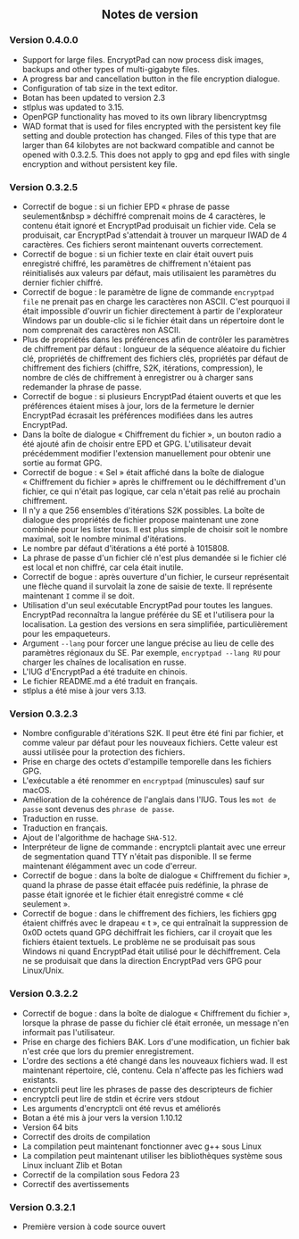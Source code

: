 <style type="text/css">
h2
{
    text-align: center;
}
</style>
## Notes de version ##

### Version 0.4.0.0

* Support for large files. EncryptPad can now process disk images, backups and other types of multi-gigabyte files.
* A progress bar and cancellation button in the file encryption dialogue.
* Configuration of tab size in the text editor.
* Botan has been updated to version 2.3
* stlplus was updated to 3.15.
* OpenPGP functionality has moved to its own library libencryptmsg
* WAD format that is used for files encrypted with the persistent key file setting and double protection has changed. Files of this type that are larger than 64 kilobytes are not backward compatible and cannot be opened with 0.3.2.5. This does not apply to gpg and epd files with single encryption and without persistent key file.

### Version 0.3.2.5

* Correctif de bogue : si un fichier EPD «&nbsp;phrase de passe seulement&nbsp&nbsp;» déchiffré comprenait moins de 4 caractères, le contenu était ignoré et EncryptPad produisait un fichier vide. Cela se produisait, car EncryptPad  s'attendait à trouver un marqueur IWAD de 4 caractères. Ces fichiers seront maintenant ouverts correctement.
* Correctif de bogue : si un fichier texte en clair était ouvert puis enregistré chiffré, les paramètres de chiffrement n'étaient pas réinitialisés aux valeurs par défaut, mais utilisaient les paramètres du dernier fichier chiffré.
* Correctif de bogue : le paramètre de ligne de commande `encryptpad` `file` ne prenait pas en charge les caractères non ASCII. C'est pourquoi il était impossible d'ouvrir un fichier directement à partir de  l'explorateur Windows par un double-clic si le fichier était dans un répertoire dont le nom comprenait des caractères non ASCII.
* Plus de propriétés dans les préférences afin de contrôler les paramètres de chiffrement par défaut : longueur de la séquence aléatoire du fichier clé, propriétés de chiffrement des fichiers clés, propriétés par défaut de chiffrement des fichiers (chiffre, S2K, itérations, compression), le nombre de clés de chiffrement à enregistrer ou à charger sans redemander la phrase de passe.
* Correctif de bogue : si plusieurs EncryptPad étaient ouverts et que les préférences étaient mises à jour, lors de la fermeture le dernier EncryptPad écrasait les préférences modifiées dans les autres EncryptPad.
* Dans la boîte de dialogue «&nbsp;Chiffrement du fichier&nbsp;», un bouton radio a été ajouté afin de choisir entre EPD et GPG. L'utilisateur devait précédemment modifier l'extension manuellement pour obtenir une sortie au format GPG.
* Correctif de bogue : «&nbsp;Sel&nbsp;» était affiché dans la boîte de dialogue «&nbsp;Chiffrement du fichier&nbsp;» après le chiffrement ou le déchiffrement d'un fichier, ce qui n'était pas logique, car cela n'était pas relié au prochain chiffrement.
* Il n'y a que 256 ensembles d'itérations S2K possibles. La boîte de dialogue des propriétés de fichier propose maintenant une zone combinée pour les lister tous. Il est plus simple de choisir soit le nombre maximal, soit le nombre minimal d'itérations.
* Le nombre par défaut d'itérations a été porté à 1015808.
* La phrase de passe d'un fichier clé n'est plus demandée si le fichier clé est local et non chiffré, car cela était inutile.
* Correctif de bogue : après ouverture d'un fichier, le curseur représentait une flèche quand il survolait la zone de saisie de texte. Il représente maintenant `I` comme il se doit.
* Utilisation d'un seul exécutable EncryptPad pour toutes les langues. EncryptPad reconnaîtra la langue préférée du SE et l'utilisera pour la localisation. La gestion des versions en sera simplifiée, particulièrement pour les empaqueteurs.
* Argument `--lang` pour forcer une langue précise au lieu de celle des paramètres régionaux du SE. Par exemple, `encryptpad --lang RU` pour charger les chaînes de localisation en russe.
* L'IUG d'EncryptPad a été traduite en chinois.
* Le fichier README.md a été traduit en français.
* stlplus a été mise à jour vers 3.13.


### Version 0.3.2.3

* Nombre configurable d'itérations S2K. Il peut être été fini par fichier, et comme valeur par défaut pour les nouveaux fichiers. Cette valeur est aussi utilisée pour la protection des fichiers.
* Prise en charge des octets d'estampille temporelle dans les fichiers GPG.
* L'exécutable a été renommer en `encryptpad` (minuscules) sauf sur macOS.
* Amélioration de la cohérence de l'anglais dans l'IUG. Tous les `mot de passe` sont devenus des `phrase de passe`.
* Traduction en russe.
* Traduction en français.
* Ajout de l'algorithme de hachage `SHA-512`.
* Interpréteur de ligne de commande : encryptcli plantait avec une erreur de segmentation quand TTY n'était pas disponible. Il se ferme maintenant élégamment avec un code d'erreur.
* Correctif de bogue : dans la boîte de dialogue «&nbsp;Chiffrement du fichier&nbsp;», quand la phrase de passe était effacée puis redéfinie, la phrase de passe était ignorée et le fichier était enregistré comme «&nbsp;clé seulement&nbsp;».
* Correctif de bogue : dans le chiffrement des fichiers, les fichiers gpg étaient chiffrés avec le drapeau «&nbsp;t&nbsp;», ce qui entraînait la suppression de 0x0D octets quand GPG déchiffrait les fichiers, car il croyait que les fichiers étaient textuels. Le problème ne se produisait pas sous Windows ni quand EncryptPad était utilisé pour le déchiffrement. Cela ne se produisait que dans la direction EncryptPad vers GPG pour Linux/Unix.

### Version 0.3.2.2

* Correctif de bogue : dans la boîte de dialogue «&nbsp;Chiffrement du fichier&nbsp;», lorsque la phrase de passe du fichier clé était erronée, un message n'en informait pas l'utilisateur.
* Prise en charge des fichiers BAK. Lors d'une modification, un fichier bak n'est crée que lors du premier enregistrement.
* L'ordre des sections a été changé dans les nouveaux fichiers wad. Il est maintenant répertoire, clé, contenu. Cela n'affecte pas les fichiers wad existants.
* encryptcli peut lire les phrases de passe des descripteurs de fichier
* encryptcli peut lire de stdin et écrire vers stdout
* Les arguments d'encryptcli ont été revus et améliorés
* Botan a été mis à jour vers la version 1.10.12
* Version 64 bits
* Correctif des droits de compilation
* La compilation peut maintenant fonctionner avec g++ sous Linux
* La compilation peut maintenant utiliser les bibliothèques système sous Linux incluant Zlib et Botan
* Correctif de la compilation sous Fedora 23
* Correctif des avertissements

### Version 0.3.2.1

* Première version à code source ouvert
